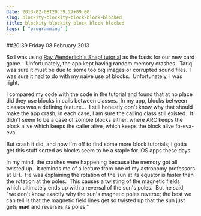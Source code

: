 ```yaml
---
date: 2013-02-08T20:39:27+09:00
slug: blockity-blockity-block-block-blocked
title: blockity blockity block block blocked
tags: [ "programming" ]
---
```


##20:39 Friday 08 February 2013

So I was using [Ray Wenderlich's Snap! tutorial](https://www.raywenderlich.com/12735/how-to-make-a-simple-playing-card-game-with-multiplayer-and-bluetooth-part-1) as the basis for our new card game.   Unfortunately, the app kept having random memory crashes.  Tariq was sure it must be due to some too big images or corrupted sound files.  I was sure it had to do with my naive use of blocks.  Unfortunately, I was right.

I compared my code with the code in the tutorial and found that at no place did they use blocks in calls between classes.  In my app, blocks between classes was a defining feature...  I still honestly don't know why that should make the app crash; in each case, I am sure the calling class still existed.  It didn't seem to be a case of zombie blocks either, where ARC keeps the block alive which keeps the caller alive, which keeps the block alive fo-eva-eva.

But crash it did, and now I'm off to find some more block tutorials; I gotta get this stuff sorted as blocks seem to be a staple for iOS apps these days.

In my mind, the crashes were happening because the memory got all twisted up.  It reminds me of a lecture from one of my astronomy professors at UH.  He was explaining the rotation of the sun at its equator is faster than the rotation at the poles.  This causes a twisting of the magnetic fields which ultimately ends up with a reversal of the sun's poles.  But he said, "we don't know exactly why the sun's magnetic poles reverse; the best we can tell is that the magnetic field lines get so twisted up that the sun just gets **mad** and reverses its poles."
